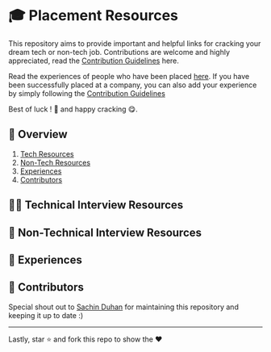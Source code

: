 # 🎓 Placement Resources

This repository aims to provide important and helpful links for cracking your dream tech or
non-tech job. Contributions are welcome and highly appreciated, read the
[Contribution Guidelines](CONTRIBUTING.md)
here.

Read the experiences of people who have been placed 
[here](#-experiences). If you have been successfully placed at a company, you can also add your 
experience by simply following the [Contribution Guidelines](CONTRIBUTING.md)

Best of luck ! 🎢 and happy cracking 😋.

## 📖 Overview
1. [Tech Resources](#-technical-interview-resources)
1. [Non-Tech Resources](#-non-technical-interview-resources)
1. [Experiences](#-experiences)
1. [Contributors](#-contributors)
 
 
 ## 👨‍💻 Technical Interview Resources
 
 ## 📕 Non-Technical Interview Resources
 
 ## 🚩 Experiences
  
 
 ## 👩 Contributors
 
 Special shout out to 
 [Sachin Duhan](https://github.com/sachin-duhan26)
 for maintaining this repository and keeping it up to date :)
 
---

Lastly, star ⭐ and fork this repo to show the ♥

